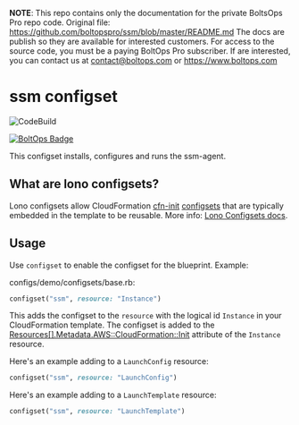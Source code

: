 <!-- note marker start -->
**NOTE**: This repo contains only the documentation for the private BoltsOps Pro repo code.
Original file: https://github.com/boltopspro/ssm/blob/master/README.md
The docs are publish so they are available for interested customers.
For access to the source code, you must be a paying BoltOps Pro subscriber.
If are interested, you can contact us at contact@boltops.com or https://www.boltops.com

<!-- note marker end -->

# ssm configset

![CodeBuild](https://codebuild.us-west-2.amazonaws.com/badges?uuid=eyJlbmNyeXB0ZWREYXRhIjoiYnFtUEdES1FVS1lXSVRrUUxaUmZyNFQ0UEZ1UktVL3FldEdFTEpBNnhaWDJFdVpLOHlMVUMvN0prMk5BMGNMVm5McjhqWFJiNDVjU1FoTmNyT3JFbkQ0PSIsIml2UGFyYW1ldGVyU3BlYyI6IkF1YUZXU0tTMGc1SmZEOTciLCJtYXRlcmlhbFNldFNlcmlhbCI6MX0%3D&branch=master)

[![BoltOps Badge](https://img.boltops.com/boltops/badges/boltops-badge.png)](https://www.boltops.com)

This configset installs, configures and runs the ssm-agent.

## What are lono configsets?

Lono configsets allow CloudFormation [cfn-init](https://docs.aws.amazon.com/AWSCloudFormation/latest/UserGuide/cfn-init.html) [configsets](https://docs.aws.amazon.com/AWSCloudFormation/latest/UserGuide/aws-resource-init.html) that are typically embedded in the template to be reusable.  More info: [Lono Configsets docs](https://lono.cloud/docs/configsets/).

## Usage

Use `configset` to enable the configset for the blueprint.  Example:

configs/demo/configsets/base.rb:

```ruby
configset("ssm", resource: "Instance")
```

This adds the configset to the `resource` with the logical id `Instance` in your CloudFormation template.  The configset is added to the [Resources[].Metadata.AWS::CloudFormation::Init](https://docs.aws.amazon.com/AWSCloudFormation/latest/UserGuide/aws-resource-init.html) attribute of the `Instance` resource.

Here's an example adding to a `LaunchConfig` resource:

```ruby
configset("ssm", resource: "LaunchConfig")
```

Here's an example adding to a `LaunchTemplate` resource:

```ruby
configset("ssm", resource: "LaunchTemplate")
```
